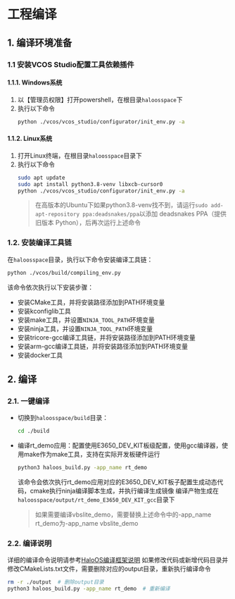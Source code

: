 # 工程编译
## 1. 编译环境准备
### 1.1 安装VCOS Studio配置工具依赖插件
#### 1.1.1. Windows系统
1. 以【管理员权限】打开powershell，在根目录`haloosspace`下
2. 执行以下命令
    ```bash
    python ./vcos/vcos_studio/configurator/init_env.py -a
    ```
#### 1.1.2. Linux系统
1. 打开Linux终端，在根目录`haloosspace`目录下
2. 执行以下命令
    ```bash
    sudo apt update
    sudo apt install python3.8-venv libxcb-cursor0
    python ./vcos/vcos_studio/configurator/init_env.py -a
    ```
    > 在高版本的Ubuntu下如果python3.8-venv找不到，请运行`sudo add-apt-repository ppa:deadsnakes/ppa`以添加 deadsnakes PPA（提供旧版本 Python），后再次运行上述命令
### 1.2. 安装编译工具链
在`haloosspace`目录，执行以下命令安装编译工具链：
```bash
python ./vcos/build/compiling_env.py
```
该命令依次执行以下安装步骤：
- 安装CMake工具，并将安装路径添加到PATH环境变量
- 安装kconfiglib工具
- 安装make工具，并设置`NINJA_TOOL_PATH`环境变量
- 安装ninja工具，并设置`NINJA_TOOL_PATH`环境变量
- 安装tricore-gcc编译工具链，并将安装路径添加到PATH环境变量
- 安装arm-gcc编译工具链，并将安装路径添加到PATH环境变量
- 安装docker工具

## 2. 编译
### 2.1. 一键编译
- 切换到`haloosspace/build`目录：
  ```bash
  cd ./build
  ```
- 编译rt_demo应用：配置使用E3650_DEV_KIT板级配置，使用gcc编译器，使用make作为make工具，支持在实际开发板硬件运行
  ```bash
  python3 haloos_build.py -app_name rt_demo
  ```
  该命令会依次执行rt_demo应用对应的E3650_DEV_KIT板子配置生成动态代码，cmake执行ninja编译脚本生成，并执行编译生成镜像
  编译产物生成在`haloosspace/output/rt_demo_E3650_DEV_KIT_gcc`目录下

  > 如果需要编译vbslite_demo，需要替换上述命令中的-app_name rt_demo为-app_name vbslite_demo

### 2.2. 编译说明
详细的编译命令说明请参考[HaloOS编译框架说明](https://gitee.com/haloos/build/blob/master/README.md)
如果修改代码或新增代码目录并修改CMakeLists.txt文件，需要删除对应的output目录，重新执行编译命令
```bash
rm -r ./output  # 删除output目录
python3 haloos_build.py -app_name rt_demo  # 重新编译
```
